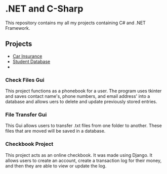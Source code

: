 # .NET and C-Sharp
This repository contains my all my projects containing C# and .NET Framework.
## Projects
* [Car Insurance](https://github.com/TVisi0n/Python-Projects/blob/main/file_transfer.py)
* [Student Database](https://github.com/TVisi0n/Python-Projects/blob/main/file_transfer.py)
* [](https://github.com/TVisi0n/Python-Projects/tree/main/django/Django_Checkbook_Project)
### Check Files Gui
This project functions as a phonebook for a user. The program uses tkinter and saves contact name's, phone numbers, and email address' into a database and allows uers to delete and update previously stored entries.
### File Transfer Gui
This Gui allows users to transfer .txt files from one folder to another. These files that are moved will be saved in a database.
### Checkbook Project
This project acts as an online checkbook. It was made using Django. It allows users to create an account, create a transaction log for their money, and then they are able to view or update the log.

